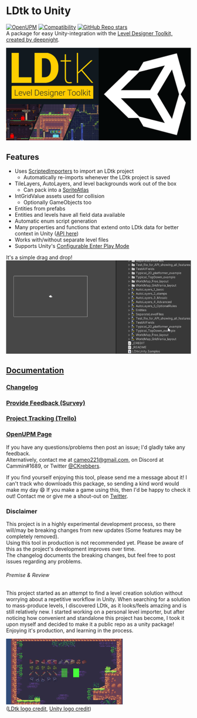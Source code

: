 # LDtk to Unity
[![OpenUPM](https://img.shields.io/npm/v/com.cammin.ldtkunity?label=openupm&registry_uri=https://package.openupm.com)](https://openupm.com/packages/com.cammin.ldtkunity/)
[![Compatibility](https://img.shields.io/badge/Unity-2019.2+-brightgreen)](https://unity3d.com/get-unity/download/archive)
[![GitHub Repo stars](https://img.shields.io/github/stars/Cammin/LDtkUnity?color=%23dca&label=%E2%AD%90)](https://github.com/Cammin/LDtkUnity)  
A package for easy Unity-integration with the [Level Designer Toolkit, created by deepnight](https://ldtk.io/).

![Banner](DocFX/images/img_logo_Banner.png)  

## Features  
- Uses [ScriptedImporters](https://docs.unity3d.com/Manual/ScriptedImporters.html) to import an LDtk project
  - Automatically re-imports whenever the LDtk project is saved
- TileLayers, AutoLayers, and level backgrounds work out of the box
  - Can pack into a [SpriteAtlas](https://docs.unity3d.com/Manual/class-SpriteAtlas.html)
- IntGridValue assets used for collision
  - Optionally GameObjects too
- Entities from prefabs
- Entities and levels have all field data available
- Automatic enum script generation
- Many properties and functions that extend onto LDtk data for better context in Unity ([API here](https://cammin.github.io/LDtkUnity/api/LDtkUnity.html))
- Works with/without separate level files
- Supports Unity's [Configurable Enter Play Mode](https://docs.unity3d.com/Manual/ConfigurableEnterPlayMode.html)  

It's a simple drag and drop!  
![DragNDrop](DocFX/images/gif_DragNDrop.gif)

## [Documentation](https://cammin.github.io/LDtkUnity/)
### [Changelog](Assets/LDtkUnity/CHANGELOG.md)
### [Provide Feedback (Survey)](https://forms.gle/a7iRkuBFxpgZpwRd8)
### [Project Tracking (Trello)](https://trello.com/b/YPgO5283)  
### [OpenUPM Page](https://openupm.com/packages/com.cammin.ldtkunity/)  

If you have any questions/problems then post an issue; I'd gladly take any feedback.  
Alternatively, contact me at cameo221@gmail.com, on Discord at Cammin#1689, or Twitter [@CKrebbers](https://twitter.com/CKrebbers).

If you find yourself enjoying this tool, please send me a message about it! I can't track who downloads this package, so sending a kind word would make my day 😄
If you make a game using this, then I'd be happy to check it out! Contact me or give me a shout-out on [Twitter](https://twitter.com/CKrebbers).

### Disclaimer
This project is in a highly experimental development process, so there will/may be breaking changes from new updates (Some features may be completely removed).  
Using this tool in production is not recommended yet.
Please be aware of this as the project's development improves over time.  
The changelog documents the breaking changes, but feel free to post issues regarding any problems.

###### Premise & Review
This project started as an attempt to find a level creation solution without worrying about a repetitive workflow in Unity. 
When searching for a solution to mass-produce levels, I discovered LDtk, as it looks/feels amazing and is still relatively new. 
I started working on a personal level importer, but after noticing how convenient and standalone this project has become, I took it upon myself and decided to make it a public repo as a unity package! 
Enjoying it's production, and learning in the process.

![Opacity](DocFX/images/gif_LDtkUnityOpacity.gif)  
([LDtk logo credit](https://github.com/deepnight/ldtk/blob/master/art/logo/banner-assets/square-512.png), [Unity logo credit](https://unity3d.com/legal/branding_trademarks))  
